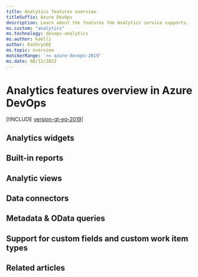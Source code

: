 ```yaml
---
title: Analytics features overview
titleSuffix: Azure DevOps  
description: Learn about the features the Analytics service supports.
ms.custom: "analytics" 
ms.technology: devops-analytics
ms.author: kaelli
author: KathrynEE
ms.topic: overview
monikerRange: '>= azure-devops-2019'
ms.date: 08/12/2022
---
```


# Analytics features overview in Azure DevOps

[!INCLUDE [version-gt-eq-2019](../../includes/version-gt-eq-2019.md)]
 

<!---Use a table format
Provide guidance on when to choose which 
 --> 

## Analytics widgets



## Built-in reports

## Analytic views


## Data connectors


## Metadata & OData queries


## Support for custom fields and custom work item types



  
## Related articles

 


